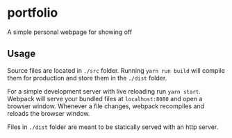 # portfolio

A simple personal webpage for showing off

## Usage

Source files are located in `./src` folder. Running `yarn run build` will compile them for production and store them in the `./dist` folder.

For a simple development server with live reloading run `yarn start`. Webpack will serve your bundled files at `localhost:8080` and open a browser window. Whenever a file changes, webpack recompiles and reloads the browser window.

Files in `./dist` folder are meant to be statically served with an http server.
